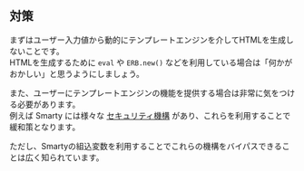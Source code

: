 ## 対策

まずはユーザー入力値から動的にテンプレートエンジンを介してHTMLを生成しないことです。  
HTMLを生成するために `eval` や `ERB.new()` などを利用している場合は「何かがおかしい」と思うようにしましょう。

また、ユーザーにテンプレートエンジンの機能を提供する場合は非常に気をつける必要があります。  
例えば Smarty には様々な [セキュリティ機構](https://www.smarty.net/docs/ja/advanced.features.tpl#advanced.features.security) があり、これらを利用することで緩和策となります。

ただし、Smartyの組込変数を利用することでこれらの機構をバイパスできることは広く知られています。
